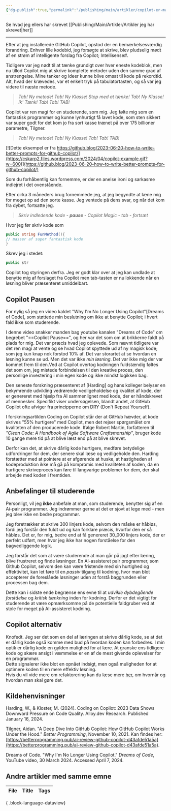 ```yaml
---
{"dg-publish":true,"permalink":"/publishing/main/artikler/copilot-er-magisk/","tags":["Artikel","Teknologi","Implementering"],"dgHomeLink":"false","dgShowBacklinks":"false","dgShowLocalGraph":"false","dgShowFileTree":"false","dgEnableSearch":"false","dgShowToc":"false","created":"2024-06-19T08:43:14.420+02:00"}
---
```


Se hvad jeg ellers har skrevet [[Publishing/Main/Artikler/Artikler jeg har skrevet\|her]]

---

Efter at jeg installerede GitHub Copilot, opstod der en bemærkelsesværdig forandring. Enhver lille kodebid, jeg forsøgte at skrive, blev pludselig mødt af en strøm af intelligente forslag fra Copilot; Intellisense#.

Tidligere var jeg nødt til at tænke grundigt over hver eneste kodeblok, men nu tillod Copilot mig at skrive komplette metoder uden den samme grad af anstrengelse. Mine tanker og ideer kunne blive omsat til kode på rekordtid. Alt, hvad der krævedes, var et enkelt tryk på tabulatortasten, og så var jeg videre til næste metode.

> _Tab! Ny metode! Tab! Ny Klasse! Stop med at tænke! Tab! Ny Klasse! Ik' Tænk! Tab! Tab! TAB!_

Copilot var ren magi for en studerende, som mig. Jeg følte mig som en fantastisk programmør og kunne lynhurtigt få lavet kode, som sten sikkert var super godt for det kom jo fra sort kasse trænet på over 175 billioner parametre, Tilgner.

> _Tab! Ny metode! Tab! Ny Klasse!_ _Tab! Tab! TAB!_

[![Dette eksempel er fra https://github.blog/2023-06-20-how-to-write-better-prompts-for-github-copilot/](https://cskarp2.files.wordpress.com/2024/04/copilot-example.gif?w=600)](https://github.blog/2023-06-20-how-to-write-better-prompts-for-github-copilot/)

Som du forhåbentlig kan fornemme, er der en anelse ironi og sarkasme indlejret i det ovenstående.

Efter cirka 3 måneders brug fornemmede jeg, at jeg begyndte at læne mig for meget op ad den sorte kasse. Jeg ventede på dens svar, og når det kom fra dybet, fortsatte jeg.

> _Skriv indledende kode - **pause** - Copilot Magic - tab - fortsæt_

Hvor jeg før skriv kode som

```C#
public string FunMethod(){
// masser af super fantastisk kode
}
```

Skrev jeg i stedet:

```C#
public str
```

Copilot tog styringen derfra. Jeg er godt klar over at jeg kan undlade at benytte mig af forslaget fra Copilot men tab-tasten er nu lokkende når en løsning bliver præsenteret umiddelbart.

## Copilot Pausen

For nylig så jeg en video kaldet "Why I'm No Longer Using Copilot"[Dreams of Code], som støttede min beslutning om ikke at benytte Copilot; i hvert fald ikke som studerende.

I denne video snakker manden bag youtube kanalen "Dreams of Code" om begrebet "==Copliot Pause==", og her var det som om at brikkerne faldt på plads for mig. Det var præcis hvad jeg oplevede. Som nævnt tidligere var det ren magi at vente og se hvad Copilot spyttede ud af ny magisk kode; som jeg kun knap nok forstod 10% af. Det var storartet at se hvordan en løsning kunne se ud. Men det var ikke _min løsning_. Det var ikke mig der var kommet frem til den.Ved at Copilot overtog kodningen fuldstændig føltes det som om, jeg mistede forbindelsen til den kreative proces, den personlige investering i min egen kode og ikke mindst logikken bag.

Den seneste forskning præsenteret af [Harding] og hans kolleger belyser en bekymrende udvikling vedrørende vedligeholdelse og kvalitet af kode, der er genereret med hjælp fra AI sammenlignet med kode, der er håndskrevet af mennesker. Specifikt viser undersøgelsen, blandt andet, at GitHub Copilot ofte afviger fra principperne om DRY (Don't Repeat Yourself).

I forskningsartiklen Coding on Copilot står der at GitHub hævder, at kode skrives "55% hurtigere" med Copilot, men det rejser spørgsmålet om kvaliteten af den producerede kode. Ifølge Robert Martin, forfatteren til _"Clean Code: A Handbook of Agile Software Craftsmanship"_, bruger kode 10 gange mere tid på at blive læst end på at blive skrevet.

Derfor kan det, at skrive dårlig kode hurtigere, medføre betydelige udfordringer for dem, der senere skal læse og vedligeholde den. Harding forstætter med at pointere at er afgørende at huske, at hastigheden af kodeproduktion ikke må gå på kompromis med kvaliteten af koden, da en hurtigere skriveproces kan føre til langvarige problemer for dem, der skal arbejde med koden i fremtiden.

## **Anbefalinger til studerende**

Personligt, vil jeg **ikke** anbefale at man, som studerende, benytter sig af en Ai-pair programmer. Jeg indrømmer gerne at det er sjovt at lege med - men jeg blev ikke en bedre programmør.

Jeg foretrækker at skrive 300 linjers kode, selvom den måske er håbløs, fordi jeg forstår den fuldt ud og kan forklare præcis, hvorfor den er så håbløs. Det er, for mig, bedre end at få genereret 30_000 linjers kode, der er perfekt udført, men hvor jeg ikke har nogen forståelse for den bagvedliggende logik.

Jeg forstår det som at være studerende at man går på jagt efter læring, blive frustreret og finde løsninger. En AI-assisteret pair programmer, som Github Copilot, selvom den kan være fristende med sin hurtighed og effektivitet, kan let føre til en _passiv_ tilgang til kodning, hvor man blot accepterer de foreslåede løsninger uden at forstå baggrunden eller processen bag dem.

Dette kan i sidste ende begrænse ens evne til at _udvikle dybdegående forståelse_ og _kritisk tænkning_ inden for kodning. Derfor er det vigtigt for studerende at være opmærksomme på de potentielle faldgruber ved at stole for meget på AI-assisteret kodning.

## Copilot alternativ

Knofedt. Jeg ser det som en del af læringen at skrive dårlig kode, se at det er dårlig kode også komme med bud på hvordan koden kan forbedres. I min optik er dårlig kode en gylden mulighed for at lære. At granske ens tidligere kode og skære ansigt i væmmelse er en af de mest givende oplevelser for en programmør.  
Dette signalerer ikke blot en opnået indsigt, men også muligheden for at optimere koden til en mere effektiv løsning.  
Hvis du vil vide mere om refaktorering kan du læse mere [her](https://cskarp2.wordpress.com/2024/03/20/hva-fanden-er-refaktorering/), om hvornår og hvordan man skal gøre det.

## Kildehenvisninger

Harding, W., & Kloster, M. (2024). Coding on Copilot: 2023 Data Shows Downward Pressure on Code Quality. Alloy.dev Research. Published January 16, 2024.

Tilgner, Aidan. "A Deep Dive Into GitHub Copilot: How GitHub Copilot Works Under the Hood." _Better Programming_, November 10, 2021. Kan findes her: [https://betterprogramming.pub/ai-review-github-copilot-d43afde51a5a](https://betterprogramming.pub/ai-review-github-copilot-d43afde51a5a).

Dreams of Code. "Why I'm No Longer Using Copilot." _Dreams of Code_, YouTube video, 30 March 2024. Accessed April 7, 2024.

## Andre artikler med samme emne
| File | Title | Tags |
| ---- | ----- | ---- |

{ .block-language-dataview}
